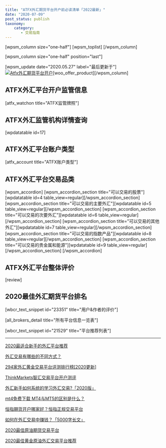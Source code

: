 ```yaml
---
title: "ATFX外汇期货平台开户前必读清单「2022最新」"
date: "2020-07-09"
post_status: publish
taxonomy:
    category: 
       - 交易指南
---
```


\[wpsm\_column size="one-half"\] \[wpsm\_toplist\] \[/wpsm\_column\]

\[wpsm\_column size="one-half" position="last"\]

\[wpsm\_update date="2020.05.27" label="最后更新于"\][![Atfx外汇期货平台开户](https://cdn.fendou.la/welaowei8/2020/05/ATFX.svg)](https://www.ssgg.net/go/atfx-cn/)\[woo\_offer\_product\]\[/wpsm\_column\]

## ATFX外汇平台开户监管信息

\[atfx\_watchon title="ATFX监管牌照"\]

## ATFX外汇监管机构详情查询

\[wpdatatable id=17\]

## ATFX外汇平台账户类型

\[atfx\_account title="ATFX账户类型"\]

## ATFX外汇平台交易品类

\[wpsm\_accordion\] \[wpsm\_accordion\_section title="可以交易的股票"\]\[wpdatatable id=4 table\_view=regular\]\[/wpsm\_accordion\_section\] \[wpsm\_accordion\_section title="可以交易的主要外汇"\]\[wpdatatable id=5 table\_view=regular\]\[/wpsm\_accordion\_section\] \[wpsm\_accordion\_section title="可以交易的次要外汇"\]\[wpdatatable id=6 table\_view=regular\]\[/wpsm\_accordion\_section\] \[wpsm\_accordion\_section title="可以交易的其他外汇"\]\[wpdatatable id=7 table\_view=regular\]\[/wpsm\_accordion\_section\] \[wpsm\_accordion\_section title="可以交易的指数产品"\]\[wpdatatable id=8 table\_view=regular\]\[/wpsm\_accordion\_section\] \[wpsm\_accordion\_section title="可以交易的贵金属和能源"\]\[wpdatatable id=9 table\_view=regular\]\[/wpsm\_accordion\_section\] \[/wpsm\_accordion\]

## ATFX外汇平台整体评价

\[review\]

## 2020最佳外汇期货平台排名

\[wbcr\_text\_snippet id="23351" title="用户&作者的评价"\]

\[all\_brokers\_detail title="所有平台信息一览表"\]

\[wbcr\_text\_snippet id="21529" title="平台推荐列表"\]

* * *

[2020最适合新手的外汇平台推荐](https://we.laowei8.com/best-broker-for-beginners.html)

[外汇交易有哪些的不同方式？](https://we.laowei8.com/ways-to-trade-forex.html)

[294家外汇黄金交易平台评测排行榜\[2020更新\]](https://we.laowei8.com/294-forex-rank.html)

[ThinkMarkets智汇交易平台开户测评](https://we.laowei8.com/thinkmarkets-reviews.html)

[外汇新手如何系统的学习外汇交易?「2020版」](https://we.laowei8.com/how-to-learn-forex.html)

[mt4免费下载 MT4与MT5的区别是什么？](https://we.laowei8.com/mt4-vs-mt5.html)

[恒指期货开户哪家好？恒指正规交易平台](https://we.laowei8.com/hsi-index-broker.html)

[如何在外汇交易中赚钱？「5000字长文」](https://we.laowei8.com/how-to-make-money-trading-forex.html)

[2020最佳原油期货交易平台](https://we.laowei8.com/best-oilusd-broker.html)

[2020最佳黄金原油外汇交易平台推荐](https://we.laowei8.com/best-forex-brokers.html)

